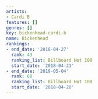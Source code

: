 ```yaml
---
artists:
- Cardi B
features: []
genres: []
key: bickenhead-cardi-b
name: Bickenhead
rankings:
- end_date: '2018-04-27'
  rank: 43
  ranking_list: Billboard Hot 100
  start_date: '2018-04-21'
- end_date: '2018-05-04'
  rank: 68
  ranking_list: Billboard Hot 100
  start_date: '2018-04-28'
---
```


